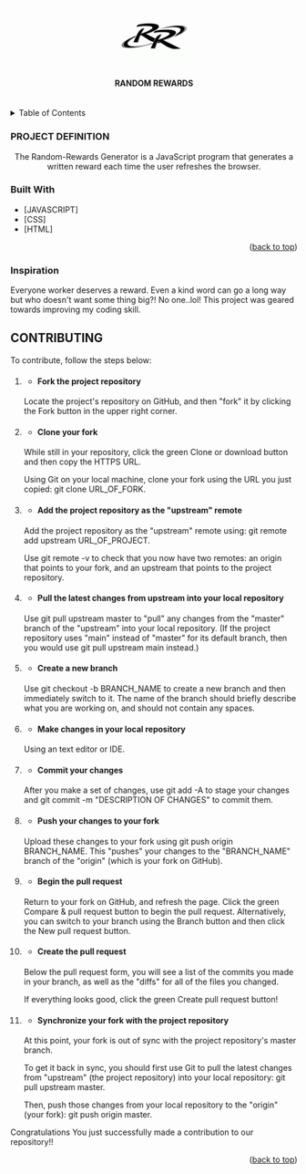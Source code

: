 <a name="readme-top"></a>

<!-- PROJECT LOGO -->
<br />
<div align="center">
    <img src="https://github.com/dwhyq/random-rewards/blob/master/images/randrward-image.gif" alt="Logo" width="118" height="102">
    <h4>RANDOM REWARDS</h4>
</div><br>


<!-- TABLE OF CONTENTS -->

<details>
  <summary>Table of Contents</summary>
  <ol>
    <li><a href="#about-the-project">About The Project</a></li>
    <li><a href="#built-with">Built With</a></li>
    <li><a href="#contributing">Contributing</a></li>
  </ol>
</details>




<!-- ABOUT THE PROJECT -->

<h3>PROJECT DEFINITION</h3>

<p align="center">
   The Random-Rewards Generator is a JavaScript program that generates a written reward each time the user refreshes the browser.
 </p>

### Built With

* [JAVASCRIPT]
* [CSS]
* [HTML]

<p align="right">(<a href="#readme-top">back to top</a>)</p>

### Inspiration

<p>
  Everyone worker deserves a reward. Even a kind word can go a long way but who doesn't want some thing big?! No one..lol! This project was geared towards improving my coding skill.
 </p>

<!-- CONTRIBUTING -->
## CONTRIBUTING

To contribute, follow the steps below:

<ol>

<li>

- #### Fork the project repository

Locate the project's repository on GitHub, and then "fork" it by clicking the Fork button in the upper right corner.
</li>

<li>

- #### Clone your fork
While still in your repository, click the green Clone or download button and then copy the HTTPS URL.

Using Git on your local machine, clone your fork using the URL you just copied: git clone URL_OF_FORK.

</li>

<li>

- #### Add the project repository as the "upstream" remote

Add the project repository as the "upstream" remote using: git remote add upstream URL_OF_PROJECT.

Use git remote -v to check that you now have two remotes: an origin that points to your fork, and an upstream that points to the project repository.
</li>

<li>

- #### Pull the latest changes from upstream into your local repository

Use git pull upstream master to "pull" any changes from the "master" branch of the "upstream" into your local repository. (If the project repository uses "main" instead of "master" for its default branch, then you would use git pull upstream main instead.)

</li>

<li>

- #### Create a new branch

Use git checkout -b BRANCH_NAME to create a new branch and then immediately switch to it. The name of the branch should briefly describe what you are working on, and should not contain any spaces.
</li>

<li>

- #### Make changes in your local repository 
Using an text editor or IDE.

</li>

<li>

- #### Commit your changes
After you make a set of changes, use git add -A to stage your changes and git commit -m "DESCRIPTION OF CHANGES" to commit them.
</li>

<li>

- #### Push your changes to your fork

Upload these changes to your fork using git push origin BRANCH_NAME. This "pushes" your changes to the "BRANCH_NAME" branch of the "origin" (which is your fork on GitHub).
</li>

<li>

- #### Begin the pull request

Return to your fork on GitHub, and refresh the page. Click the green Compare & pull request button to begin the pull request. Alternatively, you can switch to your branch using the Branch button and then click the New pull request button. 
</li>

<li>

- #### Create the pull request

Below the pull request form, you will see a list of the commits you made in your branch, as well as the "diffs" for all of the files you changed.

If everything looks good, click the green Create pull request button!
</li>

<li>

- #### Synchronize your fork with the project repository

At this point, your fork is out of sync with the project repository's master branch.

To get it back in sync, you should first use Git to pull the latest changes from "upstream" (the project repository) into your local repository: git pull upstream master.

Then, push those changes from your local repository to the "origin" (your fork): git push origin master.
</li>
</ol>

Congratulations
You just successfully made a contribution to our repository!!

<p align="right">(<a href="#readme-top">back to top</a>)</p>